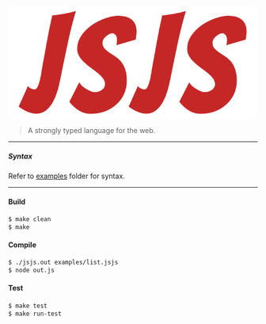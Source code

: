 ![img](logo.png)

> A strongly typed language for the web.

----

##### Syntax

Refer to [examples](examples) folder for syntax.

----

#### Build
```shell
$ make clean
$ make
```

#### Compile
```shell
$ ./jsjs.out examples/list.jsjs
$ node out.js
```

#### Test
```shell
$ make test
$ make run-test
```

